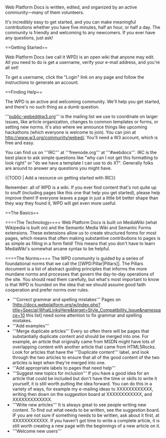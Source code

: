 Web Platform Docs is written, edited, and organized by an active community&mdash;many of them volunteers.

It's incredibly easy to get started, and you can make meaningful contributions whether you have five minutes, half an hour, or half a day. The community is friendly and welcoming to any newcomers. If you ever have any questions, just ask!

==Getting Started==

Web Platform Docs (we call it WPD) is an open wiki that anyone may edit. All you need to do is get a username, verify your e-mail address, and you're all set!

To get a username, click the "Login" link on any page and follow the instructions to generate an account.

==Finding Help==

The WPD is an active and welcoming community. We'll help you get started, and there's no such thing as a dumb question.

'''public-webed@w3.org''' is the mailing list we use to coordinate on larger issues, like article organization, changes to common templates or forms, or setting new norms. It's also where we announce things like upcoming hackathons (which everyone is welcome to join). You can join at http://www.w3.org/community/webed/. You'll need a W3 account, which is free and easy.

You can find us on '''IRC''' at '''freenode.org''' at '''#webdocs'''. IRC is the best place to ask simple questions like "why can I not get this formatting to look right" or "do we have a template I can use to do X?". Generally folks are around to answer any questions you might have.

{{TODO | Add a resource on getting started with IRC}}

Remember: all of WPD is a wiki. If you ever find content that's not quite up to snuff (including pages like this one that help you get started), please help improve them! If everyone leaves a page in just a little bit better shape than they way they found it, WPD will get even more useful.

==The Basics==

====The Technology====
Web Platform Docs is built on MediaWiki (what Wikipedia is built on) and the Semantic Media Wiki and Semantic Forms extensions. These extensions allow us to create structured forms for most pages, which means that often making substantive contributions to pages is as simple as filling in a form field! This means that you don't have to learn MediaWiki's somewhat arcane syntax to be helpful.

====The Norms====
The WPD community is guided by a series of foundational norms that we call the [[WPD:Pillar|Pillars]]. The Pillars document is a list of abstract guiding principles that informs the more mundane norms and processes that govern the day-to-day operations of the site. You should read them carefully, but what's most important to know is that WPD is founded on the idea that we should assume good faith cooperation and prefer norms over rules.


* '''Correct grammar and spelling mistakes''' Pages on [http://docs.webplatform.org/w/index.php?title=Special:WhatLinksHere&target=Style_Compatibility_Issue&namespace=10 this list] need some attention to fix grammar and spelling mistakes.
* '''Add examples'''
* '''Merge duplicate articles''' Every so often there will be pages that substantially duplicate content and should be merged into one. For example, an article that originally came from MSDN might have lots of overlapping content with another article that came from HTML5Rocks. Look for articles that have the '''Duplicate content''' label, and look through the two articles to ensure that all of the good content of the two articles is kept when they're merged into one.
* '''Add appropriate labels to pages that need help'''
* '''Suggest new topics for inclusion''' If you have a good idea for an article that could be included but don't have the time or skills to write it yourself, it is still worth putting the idea forward. You can do this in a variety of ways, for example my e-mailing ideas to XXXXXXXXXXXX, writing then down on the suggestion board at XXXXXXXXXXXX, and XXXXXXXXXXXXX.
* '''Write new articles''' It is always great to see people writing new content. To find out what needs to be written, see the suggestion board. IF you are not sure if something needs to be written, ask about it first, at XXXXXXXXXXXX. If you haven't got time to write a complete article, it is still worth creating a new page with the beginnings of a new article on it.
* '''Welcome new users'''